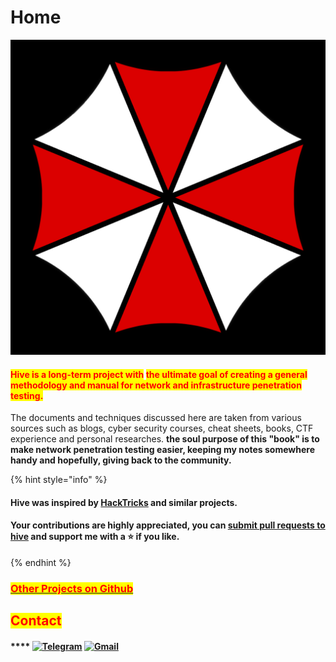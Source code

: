 # Home

![](.gitbook/assets/logo.png)

#### <mark style="color:red;">**Hive is a long-term project with**</mark> <mark style="color:red;"></mark><mark style="color:red;">the ultimate goal of creating a general methodology and manual for network and infrastructure penetration testing.</mark>&#x20;

The documents and techniques discussed here are taken from various sources such as blogs, cyber security courses, cheat sheets, books, CTF experience and personal researches. **the soul purpose of this "book" is to** **make network penetration testing easier, keeping my notes somewhere handy and hopefully, giving back to the community.**&#x20;

{% hint style="info" %}
#### Hive was inspired by [HackTricks](https://book.hacktricks.xyz) and similar projects.

#### Your contributions are highly appreciated, you can [submit pull requests to hive](https://github.com/7h3w4lk3r/THE\_HIVE) and support me with a :star: if you like.
{% endhint %}

### [<mark style="color:red;">Other Projects on Github</mark>](https://github.com/7h3w4lk3r)<mark style="color:red;"></mark>

## <mark style="color:red;">**Contact**</mark>

#### &#x20;**** [![Telegram](https://img.shields.io/badge/Telegram-2CA5E0?style=for-the-badge\&logo=telegram\&logoColor=white)](https://t.me/TH3W4LK3R) [![Gmail](https://img.shields.io/badge/Gmail-D14836?style=for-the-badge\&logo=gmail\&logoColor=white)](mailto:bl4ckr4z3r@gmail.com)
